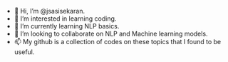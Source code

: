 - 👋 Hi, I’m @jsasisekaran.
- 👀 I’m interested in learning coding.
- 🌱 I’m currently learning NLP basics.
- 💞️ I’m looking to collaborate on NLP and Machine learning models.
- 📫 My github is a collection of codes on these topics that I found to be useful.

<!---
jsasisekaran/jsasisekaran is a ✨ special ✨ repository because its `README.md` (this file) appears on your GitHub profile.
You can click the Preview link to take a look at your changes.
--->
